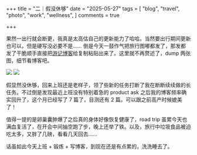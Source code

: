 +++
title = "二｜假没休够"
date = "2025-05-27"
tags = [
    "blog",
    "travel",
    "photo",
    "work",
    "wellness",
]
comments = true

+++

果然一出行就会断更，我真是太高估自己的更新能力了哈哈。当然要出行期间更新也可以，但是硬写没必要不是…… 倒是今天一鼓作气把旅行图嘟都发了，那发都发了干脆顺手直接把[游记博客](https://blog.douchi.space/mid-oregon-road-trip-2025/?utm_source=daily)给复制粘贴出来了。这里就不再赘述了，dump 两张图，细节看博客吧。

![](https://media.douchi.space/douchi/media_attachments/files/114/583/716/856/598/058/original/04dc60c305caf4b2.png)
![](https://media.douchi.space/douchi/media_attachments/files/114/583/602/626/725/572/original/60a6f5a24db3a6f0.png)

假显然没休够，回来上班还是老样子，领了些新的任务打断了我在断断续续做的长任务。不过倒是发现最近上班没有特别着急的 product ask 之后我的博客频率确实回升了，这个月已经写了 7 篇了，目测还有 2 篇。可以跟之前高产时候媲美了！

值得一提的是卵巢囊肿爆了之后真的身体好像恢复健康了，road trip 虽累今天也满血复活了，在开会中间抽空跑了步，晚上还举了铁。以及，旅行中垃圾食品被迫吃太多，又胖了几磅，看看几天回去…… 

话虽如此今天上班 + 锻炼 + 写博客，到现在还是有点累的，洗洗睡去了。